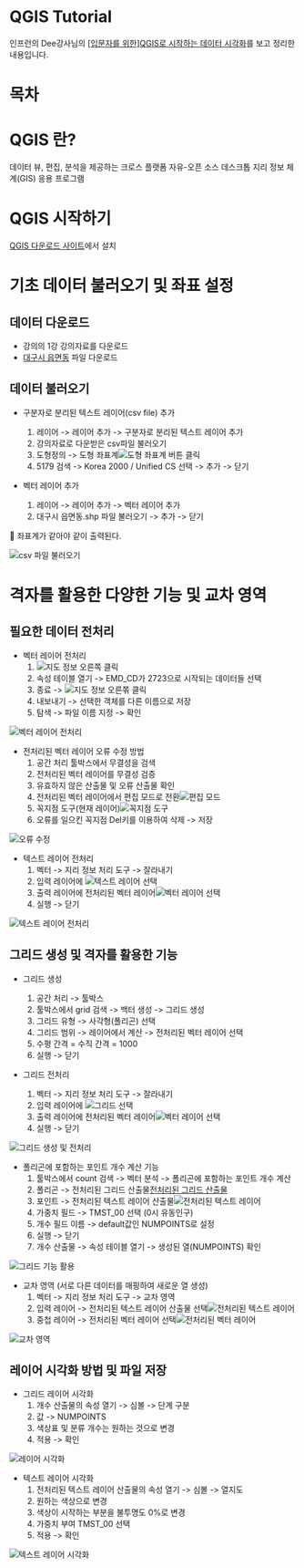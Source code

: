 # QGIS Tutorial
  인프런의 Dee강사님의 [[입문자를 위한]QGIS로 시작하는 데이터 시각화](https://www.inflearn.com/course/qgis-%EB%8D%B0%EC%9D%B4%ED%84%B0-%EC%8B%9C%EA%B0%81%ED%99%94/dashboard)를 보고 정리한 내용입니다.

# 목차

# QGIS 란?
  데이터 뷰, 편집, 분석을 제공하는 크로스 플랫폼 자유-오픈 소스 데스크톱 지리 정보 체계(GIS) 응용 프로그램

# QGIS 시작하기
  [QGIS 다운로드 사이트](https://qgis.org/en/site/forusers/download.html)에서 설치
  
#  기초 데이터 불러오기 및 좌표 설정
  ## 데이터 다운로드
  - 강의의 1강 강의자료를 다운로드
  - [대구시 읍면동](http://data.nsdi.go.kr/dataset/15145) 파일 다운로드
    
  ## 데이터 불러오기
  - 구분자로 분리된 텍스트 레이어(csv file) 추가
    1. 레이어 -> 레이어 추가 -> 구분자로 분리된 텍스트 레이어 추가
    2. 강의자료로 다운받은 csv파일 불러오기
    3. 도형정의 -> 도형 좌표계![도형 좌표계](./image/qgis_001.png) 버튼 클릭
    4. 5179 검색 -> Korea 2000 / Unified CS 선택 -> 추가 -> 닫기
    
  - 벡터 레이어 추가
    1. 레이어 -> 레이어 추가 -> 벡터 레이어 추가
    2. 대구시 읍면동.shp 파일 불러오기 -> 추가 -> 닫기
    
  :key: 좌표계가 같아야 같이 출력된다.
  
  <img src="./image/qgis_action_001.gif" alt="csv 파일 불러오기">
  
  # 격자를 활용한 다양한 기능 및 교차 영역
  
  ## 필요한 데이터 전처리
  - 벡터 레이어 전처리
    1. ![지도 정보](./image/qgis_002.png) 오른쪽 클릭
    2. 속성 테이블 열기 -> EMD_CD가 2723으로 시작되는 데이터들 선택
    3. 종료 -> ![지도 정보](./image/qgis_002.png) 오른쪾 클릭
    4. 내보내기 -> 선택한 객체를 다른 이름으로 저장
    5. 탐색 -> 파일 이름 지정 -> 확인
    
  <img src="./image/qgis_action_002.gif" alt="벡터 레이어 전처리">
  
  - 전처리된 벡터 레이어 오류 수정 방법
    1. 공간 처리 툴박스에서 무결성을 검색
    2. 전처리된 벡터 레이어를 무결성 검증
    3. 유효하지 않은 산출물 및 오류 산출물 확인
    4. 전처리된 벡터 레이어에서 편집 모드로 전환![편집 모드](./image/qgis_006.png)
    5. 꼭지점 도구(현재 레이어)![꼭지점 도구](./image/qgis_007.png)
    6. 오류를 일으킨 꼭지점 Del키를 이용하여 삭제 -> 저장
    
  <img src="./image/qgis_action_006.gif" alt="오류 수정">
    
  - 텍스트 레이어 전처리
    1. 벡터 -> 지리 정보 처리 도구 -> 잘라내기
    2. 입력 레이어에 ![텍스트 레이어](./image/qgis_003.png) 선택
    3. 출력 레이어에 전처리된 벡터 레이어![벡터 레이어](./image/qgis_004.png) 선택
    4. 실행 -> 닫기
    
  <img src="./image/qgis_action_003.gif" alt="텍스트 레이어 전처리">
  
  ## 그리드 생성 및 격자를 활용한 기능
  - 그리드 생성
    1. 공간 처리 -> 툴박스
    2. 툴박스에서 grid 검색 -> 백터 생성 -> 그리드 생성
    3. 그리드 유형 -> 사각형(폴리곤) 선택
    4. 그리드 범위 -> 레이어에서 계산 -> 전처리된 벡터 레이어 선택
    5. 수평 간격 = 수직 간격 = 1000
    6. 실행 -> 닫기
  
  - 그리드 전처리
    1. 벡터 -> 지리 정보 처리 도구 -> 잘라내기
    2. 입력 레이어에 ![그리드](./image/qgis_005.png) 선택
    3. 출력 레이어에 전처리된 벡터 레이어![벡터 레이어](./image/qgis_004.png) 선택
    4. 실행 -> 닫기
    
  <img src="./image/qgis_action_004.gif" alt="그리드 생성 및 전처리">
    
  - 폴리곤에 포함하는 포인트 개수 계산 기능
    1. 툴박스에서 count 검색 -> 벡터 분석 -> 폴리곤에 포함하는 포인트 개수 계산
    2. 폴리곤 -> 전처리된 그리드 산출물[전처리된 그리드 산출물](./image/qgis_009.png)
    3. 포인트 -> 전처리된 텍스트 레이어 산출물![전처리된 텍스트 레이어](./image/qgis_008.png)
    4. 가중치 필드 -> TMST_00 선택 (0시 유동인구)
    5. 개수 필드 이름 -> default값인 NUMPOINTS로 설정
    6. 실행 -> 닫기
    7. 개수 산출물 -> 속성 테이블 열기 -> 생성된 열(NUMPOINTS) 확인
    
  <img src="./image/qgis_action_005.gif" alt=" 그리드 기능 활용">
  
  - 교차 영역 (서로 다른 데이터를 매핑하여 새로운 열 생성)
    1. 벡터 -> 지리 정보 처리 도구 -> 교차 영역
    2. 입력 레이어 -> 전처리된 텍스트 레이어 산출물 선택![전처리된 텍스트 레이어](./image/qgis_008.png)
    3. 중첩 레이어 -> 전처리된 벡터 레이어 선택![전처리된 벡터 레이어](./image/qgis_004.png)
    
  <img src="./image/qgis_action_007.gif" alt="교차 영역">
  
  ## 레이어 시각화 방법 및 파일 저장
  
  - 그리드 레이어 시각화
    1. 개수 산출물의 속성 열기 -> 심볼 -> 단계 구분
    2. 값 -> NUMPOINTS
    3. 색상표 및 분류 개수는 원하는 것으로 변경
    4. 적용 -> 확인
    
  <img src="./image/qgis_action_008.gif" alt="레이어 시각화">
   
  - 텍스트 레이어 시각화
    1. 전처리된 텍스트 레이어 산출물의 속성 열기 -> 심볼 -> 열지도
    2. 원하는 색상으로 변경
    3. 색상이 시작하는 부분을 불투명도 0%로 변경
    3. 가중치 부여 TMST_00 선택
    4. 적용 -> 확인
    
  <img src="./image/qgis_action_009.gif" alt="텍스트 레이어 시각화">
     
    
